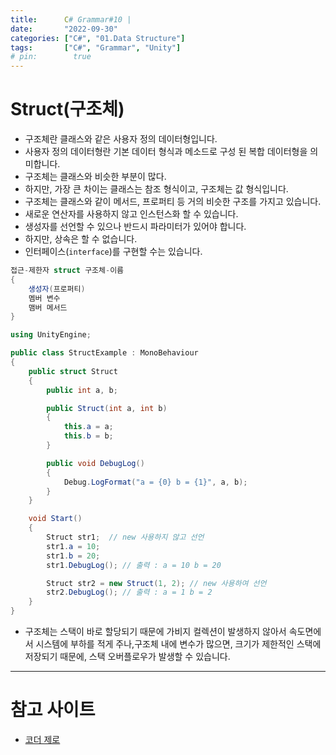 ```yaml
---
title:      C# Grammar#10 | 
date:       "2022-09-30"
categories: ["C#", "01.Data Structure"]
tags:       ["C#", "Grammar", "Unity"]
# pin:        true
---
```


# Struct(구조체)
- 구조체란 클래스와 같은 사용자 정의 데이터형입니다.
- 사용자 정의 데이터형란 기본 데이터 형식과 메소드로 구성 된 복합 데이터형을 의미합니다.
- 구조체는 클래스와 비슷한 부분이 많다.
- 하지만, 가장 큰 차이는 클래스는 참조 형식이고, 구조체는 값 형식입니다.
- 구조체는 클래스와 같이 메서드, 프로퍼티 등 거의 비슷한 구조를 가지고 있습니다.
- 새로운 연산자를 사용하지 않고 인스턴스화 할 수 있습니다.
- 생성자를 선언할 수 있으나 반드시 파라미터가 있어야 합니다.
- 하지만, 상속은 할 수 없습니다.
- 인터페이스(```interface```)를 구현할 수는 있습니다.
```c#
접근-제한자 struct 구조체-이름
{
    생성자(프로퍼티)
    멤버 변수
    맴버 메서드
}
```
```c#
using UnityEngine; 

public class StructExample : MonoBehaviour 
{ 
    public struct Struct 
    { 
        public int a, b; 

        public Struct(int a, int b) 
        { 
            this.a = a; 
            this.b = b; 
        } 

        public void DebugLog() 
        { 
            Debug.LogFormat("a = {0} b = {1}", a, b); 
        } 
    } 

    void Start() 
    { 
        Struct str1;  // new 사용하지 않고 선언 
        str1.a = 10; 
        str1.b = 20; 
        str1.DebugLog(); // 출력 : a = 10 b = 20  

        Struct str2 = new Struct(1, 2); // new 사용하여 선언 
        str2.DebugLog(); // 출력 : a = 1 b = 2  
    } 
}
```
- 구조체는 스택이 바로 할당되기 때문에 가비지 컬렉션이 발생하지 않아서 속도면에서 시스템에 부하를 적게 주나,구조체 내에 변수가 많으면, 크기가 제한적인 스택에 저장되기 때문에, 스택 오버플로우가 발생할 수 있습니다.

---

# 참고 사이트
- [코더 제로](https://coderzero.tistory.com/entry/%EC%9C%A0%EB%8B%88%ED%8B%B0-C-%EA%B0%95%EC%A2%8C-14-%EA%B5%AC%EC%A1%B0%EC%B2%B4Struct)
